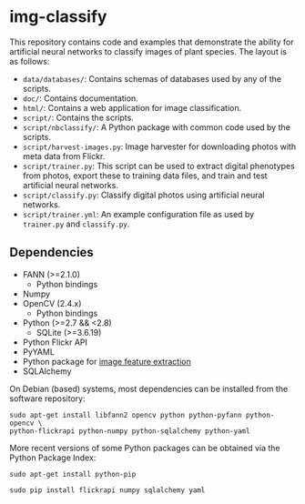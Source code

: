 # img-classify

This repository contains code and examples that demonstrate the ability for
artificial neural networks to classify images of plant species. The layout
is as follows:

* `data/databases/`: Contains schemas of databases used by any of the scripts.
* `doc/`: Contains documentation.
* `html/`: Contains a web application for image classification.
* `script/`: Contains the scripts.
* `script/nbclassify/`: A Python package with common code used by the scripts.
* `script/harvest-images.py`: Image harvester for downloading photos with meta
  data from Flickr.
* `script/trainer.py`: This script can be used to extract digital phenotypes
  from photos, export these to training data files, and train and test
  artificial neural networks.
* `script/classify.py`: Classify digital photos using artificial neural
  networks.
* `script/trainer.yml`: An example configuration file as used by `trainer.py`
  and `classify.py`.

## Dependencies

* FANN (>=2.1.0)
  * Python bindings
* Numpy
* OpenCV (2.4.x)
  * Python bindings
* Python (>=2.7 && <2.8)
  * SQLite (>=3.6.19)
* Python Flickr API
* PyYAML
* Python package for [image feature extraction][1]
* SQLAlchemy

On Debian (based) systems, most dependencies can be installed from the
software repository:

    sudo apt-get install libfann2 opencv python python-pyfann python-opencv \
    python-flickrapi python-numpy python-sqlalchemy python-yaml

More recent versions of some Python packages can be obtained via the Python
Package Index:

    sudo apt-get install python-pip

    sudo pip install flickrapi numpy sqlalchemy yaml

[1]: https://github.com/naturalis/feature-extraction "Python package for image feature extraction"
